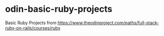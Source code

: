 # odin-basic-ruby-projects
Basic Ruby Projects from https://www.theodinproject.com/paths/full-stack-ruby-on-rails/courses/ruby
